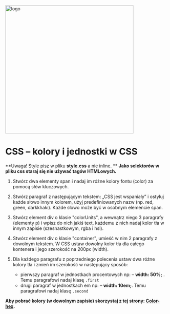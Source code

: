 <img alt="logo" src="http://coderslab.pl/svg/logo-coderslab.svg" width="400">

# CSS &ndash; kolory i jednostki w CSS

**Uwaga! Style pisz w pliku **style.css** a nie inline. **
**Jako selektorów w pliku css staraj się nie używać tagów HTMLowych.**

1. Stwórz dwa elementy span i nadaj im różne kolory fontu (color) za pomocą słów kluczowych.

2. Stwórz paragraf z następującym tekstem: „CSS jest wspaniały” i ostyluj każde słowo innym kolorem, użyj predefiniowanych nazw (np. red, green, darkkhaki). Każde słowo może być w osobnym elemencie span.

3. Stwórz element div o klasie "colorUnits", a wewnątrz niego 3 paragrafy (elementy p) i wpisz do nich jakiś text, każdemu z nich nadaj kolor tła w innym zapisie (szesnastkowym, rgba i hsl).

4. Stwórz element div o klasie "container", umieść w nim 2 paragrafy z dowolnym tekstem. W CSS ustaw dowolny kolor tła dla całego kontenera i jego szerokość na 200px (width).

5. Dla każdego paragrafu z poprzedniego polecenia ustaw dwa różne kolory tła i zmień im szerokość w następujący sposób:
	* pierwszy paragraf w jednostkach procentowych np: &ndash; **width: 50%;** . Temu paragrafowi nadaj klasę ```.first```
	* drugi paragraf w jednostkach em np: &ndash; **width: 10em;**. Temu paragrafowi nadaj klasę ```.second```



**Aby pobrać kolory (w dowolnym zapisie) skorzystaj z tej strony: [Color-hex](http://www.color-hex.com/).**
